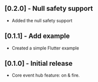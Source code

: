 ## [0.2.0] - Null safety support

* Added the null safety support

## [0.1.1] - Add example

* Created a simple Flutter example

## [0.1.0] - Initial release

* Core event hub feature: on & fire.
